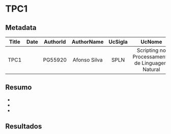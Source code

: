 # TPC1

## Metadata

| Title | Date | AuthorId | AuthorName | UcSigla | UcNome |
|:-----:|:----:|:--------:|:----------:|:-------:|:------:|
| TPC1 | | PG55920 | Afonso Silva | SPLN | Scripting no Processamento de Linguagem Natural |

## Resumo

-
-
-

## Resultados

